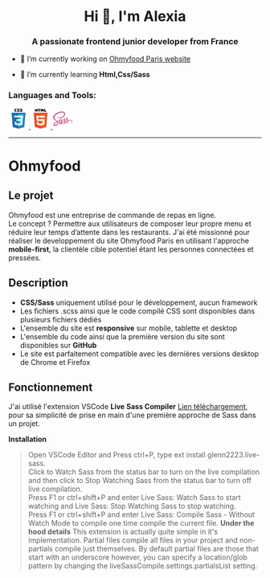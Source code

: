 <h1 align="center">Hi 👋, I'm Alexia</h1>
<h3 align="center">A passionate frontend junior developer from France</h3>

- 🔭 I’m currently working on [Ohmyfood Paris website](https://diplogrok.github.io/Oh_my_food/index.html)

- 🌱 I’m currently learning **Html,Css/Sass**

<h3 align="left">Languages and Tools:</h3>
<p align="left"> <a href="https://www.w3schools.com/css/" target="_blank" rel="noreferrer"> <img src="https://raw.githubusercontent.com/devicons/devicon/master/icons/css3/css3-original-wordmark.svg" alt="css3" width="40" height="40"/> </a> <a href="https://www.w3.org/html/" target="_blank" rel="noreferrer"> <img src="https://raw.githubusercontent.com/devicons/devicon/master/icons/html5/html5-original-wordmark.svg" alt="html5" width="40" height="40"/> </a> <a href="https://sass-lang.com" target="_blank" rel="noreferrer"> <img src="https://raw.githubusercontent.com/devicons/devicon/master/icons/sass/sass-original.svg" alt="sass" width="40" height="40"/> </a> </p>

---

# Ohmyfood

## Le projet

Ohmyfood est une entreprise de commande de repas en ligne.  
Le concept ? Permettre aux utilisateurs de composer leur propre menu et réduire leur temps d’attente dans les restaurants. J'ai été missionné pour réaliser le developpement du site Ohmyfood Paris en utilisant l'approche **mobile-first**, la clientèle cible potentiel étant les personnes connectées et pressées.

## Description

- **CSS/Sass** uniquement utilisé pour le développement, aucun framework
- Les fichiers .scss ainsi que le code compilé CSS sont disponibles dans plusieurs fichiers dédiés
- L'ensemble du site est **responsive** sur mobile, tablette et desktop
- L'ensemble du code ainsi que la première version du site sont disponibles sur **GitHub**
- Le site est parfaitement compatible avec les dernières versions desktop de Chrome et Firefox

## Fonctionnement

J'ai utilisé l'extension VSCode **Live Sass Compiler** [Lien téléchargement](https://marketplace.visualstudio.com/items?itemName=glenn2223.live-sass), pour sa simplicité de prise en main d'une première approche de Sass dans un projet.

**Installation**

> Open VSCode Editor and Press ctrl+P, type ext install glenn2223.live-sass.  
> Click to Watch Sass from the status bar to turn on the live compilation and then click to Stop Watching Sass from the status bar to turn off live compilation.  
> Press F1 or ctrl+shift+P and enter Live Sass: Watch Sass to start watching and Live Sass: Stop Watching Sass to stop watching.  
> Press F1 or ctrl+shift+P and enter Live Sass: Compile Sass - Without Watch Mode to compile one time compile the current file.
> **Under the hood details**
> This extension is actually quite simple in it's implementation. Partial files compile all files in your project and non-partials compile just themselves. By default partial files are those that start with an underscore however, you can specify a location/glob pattern by changing the liveSassCompile.settings.partialsList setting.
